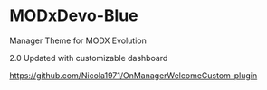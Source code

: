 MODxDevo-Blue
=============

Manager Theme for MODX Evolution

2.0 Updated with customizable dashboard 

https://github.com/Nicola1971/OnManagerWelcomeCustom-plugin
